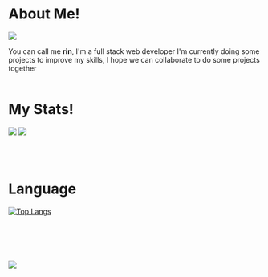 # **About Me!**
![](https://i.pinimg.com/originals/df/ea/ef/dfeaef14270d7418b9c7960d279753f9.gif)
<!-- [![](https://github-readme-stats.vercel.app/api?username=R1N-NY44)](https://github.com/R1N-NY44/github-readme-stats) -->
You can call me **rin**,
I'm a full stack web developer
I'm currently doing some projects to improve my skills, I hope we can collaborate to do some projects together
</br></br>


# **My Stats!**
<!-- ![](https://github-readme-stats.vercel.app/api?username=R1N-NY44&show_icons=true&title_color=fff&text_color=fff&bg_color=338,6094ea,f02fc2&theme=dark) -->

![](https://github-readme-stats.vercel.app/api?username=R1N-NY44&show_icons=true&title_color=fff&text_color=fff&bg_color=338,6094ea,f02fc2&theme=radical&count_private=true&line_height=25&custom_title=Here%20we%20go!&border_radius=15)
![](https://github-readme-stats.vercel.app/api?username=R1N-NY44&show_icons=true&title_color=fff&text_color=fff&bg_color=338,6094ea,f02fc2&theme=radical&count_private=true&line_height=25&custom_title=Here%20we%20go!&border_radius=15&locale=en)

<!-- ![](https://github-readme-stats.vercel.app/api?username=R1N-NY44&show_icons=true&title_color=fff&text_color=fff&bg_color=338,6094ea,f02fc2&theme=merko) -->

<!-- ![](https://github-readme-stats.vercel.app/api?username=R1N-NY44&show_icons=true&title_color=fff&text_color=fff&bg_color=338,6094ea,f02fc2&theme=gruvbox) -->

<!-- ![](https://github-readme-stats.vercel.app/api?username=R1N-NY44&show_icons=true&title_color=fff&text_color=fff&bg_color=338,6094ea,f02fc2&theme=tokyonight) -->

<!-- ![](https://github-readme-stats.vercel.app/api?username=R1N-NY44&show_icons=true&title_color=fff&text_color=fff&bg_color=338,6094ea,f02fc2&theme=onedark) -->

<!-- ![](https://github-readme-stats.vercel.app/api?username=R1N-NY44&show_icons=true&title_color=fff&text_color=fff&bg_color=338,6094ea,f02fc2&theme=cobalt) -->

<!-- ![](https://github-readme-stats.vercel.app/api?username=R1N-NY44&show_icons=true&title_color=fff&text_color=fff&bg_color=338,6094ea,f02fc2&theme=synthwave) -->

<!-- ![](https://github-readme-stats.vercel.app/api?username=R1N-NY44&show_icons=true&title_color=fff&text_color=fff&bg_color=338,6094ea,f02fc2&theme=highcontrast) -->

<!-- ![](https://github-readme-stats.vercel.app/api?username=R1N-NY44&show_icons=true&title_color=fff&text_color=fff&bg_color=338,6094ea,f02fc2&theme=dracula) -->
<!-- ![](https://github-readme-stats.vercel.app/api?username=R1N-NY44&show_icons=true&theme=gruvbox) -->
</br></br>


# **Language**
<!-- [![Top Langs](https://github-readme-stats.vercel.app/api/top-langs/?username=R1N-NY44&layout=compact)](https://github.com/R1N-NY44/github-readme-stats) -->
[![Top Langs](https://github-readme-stats.vercel.app/api/top-langs/?username=R1N-NY44&langs_count=8)](https://github.com/R1N-NY44/github-readme-stats)
</br>
</br>
</br>
</br>


#
![](https://komarev.com/ghpvc/?username=your-github-R1N-NY44&color=14e0e0&style=flat-square)
<!-- Repo Pins -->
<!-- [![Readme Card](https://github-readme-stats.vercel.app/api/pin/?username=anuraghazra&repo=github-readme-stats)](https://github.com/anuraghazra/github-readme-stats) -->

